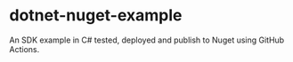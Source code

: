 # dotnet-nuget-example

An SDK example in C# tested, deployed and publish to Nuget using GitHub Actions.
